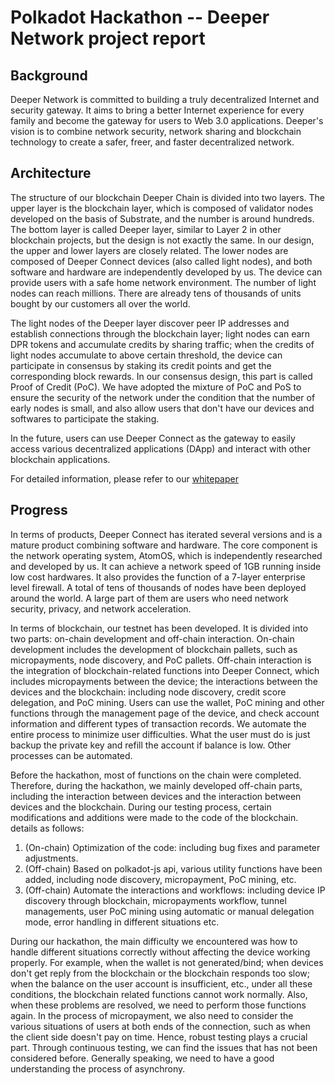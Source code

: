 # Polkadot Hackathon -- Deeper Network project report

## Background

Deeper Network is committed to building a truly decentralized Internet and security gateway. It aims to bring a better Internet experience for every family and become the gateway for users to Web 3.0 applications. Deeper's vision is to combine network security, network sharing and blockchain technology to create a safer, freer, and faster decentralized network.

## Architecture

The structure of our blockchain Deeper Chain is divided into two layers. The upper layer is the blockchain layer, which is composed of validator nodes developed on the basis of Substrate, and the number is around hundreds. The bottom layer is called Deeper layer, similar to Layer 2 in other blockchain projects, but the design is not exactly the same. In our design, the upper and lower layers are closely related. The lower nodes are composed of Deeper Connect devices (also called light nodes), and both software and hardware are independently developed by us. The device can provide users with a safe home network environment. The number of light nodes can reach millions. There are already tens of thousands of units bought by our customers all over the world.

The light nodes of the Deeper layer discover peer IP addresses and establish connections through the blockchain layer; light nodes can earn DPR tokens and accumulate credits by sharing traffic; when the credits of light nodes accumulate to above certain threshold, the device can participate in consensus by staking its credit points and get the corresponding block rewards. In our consensus design, this part is called Proof of Credit (PoC). We have adopted the mixture of PoC and PoS to ensure the security of the network under the condition that the number of early nodes is small, and also allow users that don't have our devices and softwares to participate the staking. 

In the future, users can use Deeper Connect as the gateway to easily access various decentralized applications (DApp) and interact with other blockchain applications.

For detailed information, please refer to our [whitepaper](https://deeper.network/whitepaper_en.pdf)

## Progress



In terms of products, Deeper Connect has iterated several versions and is a mature product combining software and hardware. The core component is the network operating system, AtomOS, which is independently researched and developed by us. It can achieve a network speed of 1GB running inside low cost hardwares. It also provides the function of a 7-layer enterprise level firewall. A total of tens of thousands of nodes have been deployed around the world. A large part of them are users who need network security, privacy, and network acceleration.

In terms of blockchain, our testnet has been developed. It is divided into two parts: on-chain development and off-chain interaction. On-chain development includes the development of blockchain pallets, such as micropayments, node discovery, and PoC pallets. Off-chain interaction is the integration of blockchain-related functions into Deeper Connect, which includes micropayments between the device; the interactions between the devices and the blockchain: including node discovery, credit score delegation, and PoC mining. Users can use the wallet, PoC mining and other functions through the management page of the device, and check account information and different types of transaction records. We automate the entire process to minimize user difficulties. What the user must do is just backup the private key and refill the account if balance is low. Other processes can be automated.

Before the hackathon, most of functions on the chain were completed. Therefore, during the hackathon, we mainly developed off-chain parts, including the interaction between devices and the interaction between devices and the blockchain. During our testing process, certain modifications and additions were made to the code of the blockchain. details as follows:

1. (On-chain) Optimization of the code: including bug fixes and parameter adjustments.
1. (Off-chain) Based on polkadot-js api, various utility functions have been added, including node discovery, micropayment, PoC mining, etc.
1. (Off-chain) Automate the interactions and workflows: including device IP discovery through blockchain, micropayments workflow, tunnel managements, user PoC mining using automatic or manual delegation mode, error handling in different situations etc.

During our hackathon, the main difficulty we encountered was how to handle different situations correctly without affecting the device working properly. For example, when the wallet is not generated/bind; when devices don't get reply from the blockchain or the blockchain responds too slow; when the balance on the user account is insufficient, etc., under all these conditions, the blockchain related functions cannot work normally. Also, when these problems are resolved, we need to perform those functions again. In the process of micropayment, we also need to consider the various situations of users at both ends of the connection, such as when the client side doesn't pay on time. Hence, robust testing plays a crucial part. Through continuous testing, we can find the issues that has not been considered before. Generally speaking, we need to have a good understanding the process of asynchrony.



